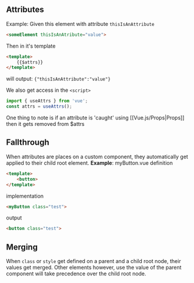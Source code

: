 ## Attributes

Example: Given this element with attribute `thisIsAnAttribute`
```html
<someElement thisIsAnAtribute="value">
```
Then in it's template
```html
<template>
	{{$attrs}}
</template>
```
will output: `{"thisIsAnAttribute":"value"}`

We also get access in the `<script>`
```javascript
import { useAttrs } from 'vue';
const attrs = useAttrs();
```

One thing to note is if an attribute is 'caught' using [[Vue.js/Props|Props]] then it gets removed from $attrs


## Fallthrough
When attributes are places on a custom component, they automatically get applied to their child root element.
__Example__:
myButton.vue definition
```html
<template>
	<button>
</template>
```
implementation
```html
<myButton class="test">
```
output
```html
<button class="test">
```



## Merging
When `class` or `style` get defined on a parent and a child root node, their values get merged.
Other elements however, use the value of the parent component will take precedence over the child root node.